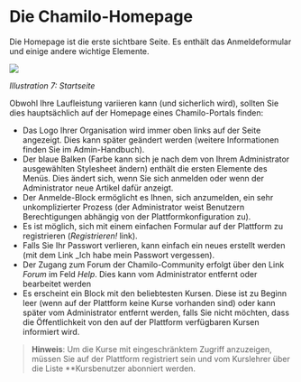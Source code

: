 # Die Chamilo-Homepage

Die Homepage ist die erste sichtbare Seite. Es enthält das Anmeldeformular und einige andere wichtige Elemente.

![](../.gitbook/assets/images269.png)

_Illustration 7: Startseite_

Obwohl Ihre Laufleistung variieren kann \(und sicherlich wird\), sollten Sie dies hauptsächlich auf der Homepage eines Chamilo-Portals finden:

* Das Logo Ihrer Organisation wird immer oben links auf der Seite angezeigt. Dies kann später geändert werden \(weitere Informationen finden Sie im Admin-Handbuch\).
* Der blaue Balken \(Farbe kann sich je nach dem von Ihrem Administrator ausgewählten Stylesheet ändern\) enthält die ersten Elemente des Menüs. Dies ändert sich, wenn Sie sich anmelden oder wenn der Administrator neue Artikel dafür anzeigt.
* Der Anmelde-Block ermöglicht es Ihnen, sich anzumelden, ein sehr unkomplizierter Prozess \(der Administrator weist Benutzern Berechtigungen abhängig von der Plattformkonfiguration zu\).
* Es ist möglich, sich mit einem einfachen Formular auf der Plattform zu registrieren \(_Registrieren!_ link\).
* Falls Sie Ihr Passwort verlieren, kann einfach ein neues erstellt werden \(mit dem Link \_Ich habe mein Passwort vergessen\).
* Der Zugang zum Forum der Chamilo-Community erfolgt über den Link _Forum_ im Feld _Help_. Dies kann vom Administrator entfernt oder bearbeitet werden
* Es erscheint ein Block mit den beliebtesten Kursen. Diese ist zu Beginn leer \(wenn auf der Plattform keine Kurse vorhanden sind\) oder kann später vom Administrator entfernt werden, falls Sie nicht möchten, dass die Öffentlichkeit von den auf der Plattform verfügbaren Kursen informiert wird.

> **Hinweis**: Um die Kurse mit eingeschränktem Zugriff anzuzeigen, müssen Sie auf der Plattform registriert sein und vom Kurslehrer über die Liste \*\*Kursbenutzer abonniert werden.

